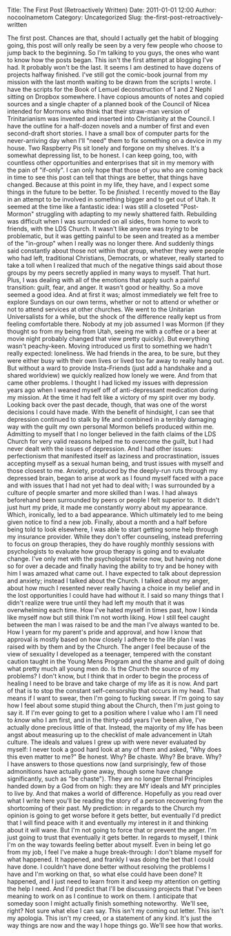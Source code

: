Title: The First Post (Retroactively Written)
Date: 2011-01-01 12:00
Author: nocoolnametom
Category: Uncategorized
Slug: the-first-post-retroactively-written

The first post. Chances are that, should I actually get the habit of
blogging going, this post will only really be seen by a very few people who
choose to jump back to the beginning. So I'm talking to you guys, the ones who
want to know how the posts began. This isn't the first attempt at blogging I've
had. It probably won't be the last. It seems I am destined to have dozens of
projects halfway finished. I've still got the comic-book journal from my mission
with the last month waiting to be drawn from the scripts I wrote. I have the
scripts for the Book of Lemuel deconstruction of 1 and 2 Nephi sitting on Dropbox
somewhere. I have copious amounts of notes and copied sources and a single chapter
of a planned book of the Council of Nicea intended for Mormons who think
that their straw-man version of Trinitarianism was invented and inserted into
Christianity at the Council. I have the outline for a half-dozen novels and a number
of first and even second-draft short stories. I have a small box of computer
parts for the never-arriving day when I'll "need" them to fix something on a
device in my house. Two Raspberry Pis sit lonely and forgone on my shelves. It's a
somewhat depressing list, to be honest. I can keep going, too, with countless
other opportunities and enterprises that sit in my memory with the pain of
"if-only". I can only hope that those of you who are coming back in time to see
this post can tell that things are better, that things have changed. Because at
this point in my life, they have, and I expect some things in the future to be
better. To be *finished.* I recently moved to the Bay in an attempt to be involved
in something bigger and to get out of Utah. It seemed at the time like a
fantastic idea: I was still a closeted "Post-Mormon" struggling with adapting to
my newly shattered faith. Rebuilding was difficult when I was surrounded on all
sides, from home to work to friends, with the LDS Church. It wasn't like
anyone was *trying* to be problematic, but it was getting painful to be seen and
treated as a member of the "in-group" when I really was no longer there. And
suddenly things said constantly about those not within that group, whether they
were people who had left, traditional Christians, Democrats, or whatever,
really started to take a toll when I realized that much of the negative things
said about those groups by my peers secretly applied in many ways to myself.
That hurt. Plus, I was dealing with all of the emotions that apply such a
painful transition: guilt, fear, and anger. It wasn't good or healthy. So a
move seemed a good idea. And at first it was; almost immediately we felt free to
explore Sundays on our own terms, whether or not to attend or whether or not to
attend services at other churches. We went to the Unitarian Universalists for
a while, but the shock of the difference really kept us from feeling comfortable
there. Nobody at my job assumed I was Mormon (if they thought so from my being
from Utah, seeing me with a coffee or a beer at movie night probably changed
that view pretty quickly). But everything wasn't peachy-keen. Moving
introduced us first to something we hadn't really expected: loneliness. We had
friends in the area, to be sure, but they were either busy with their own lives or
lived too far away to really hang out. But without a ward to provide
Insta-Friends (just add a handshake and a shared worldview) we quickly realized how lonely
we were. And from that came other problems. I thought I had licked my issues
with depression years ago when I weaned myself off of anti-depressant
medication during my mission. At the time it had felt like a victory of my spirit
over my body. Looking back over the past decade, though, that was one of the
worst decisions I could have made. With the benefit of hindsight, I can see
that depression continued to stalk by life and combined in a terribly
damaging way with the guilt my own personal Mormon beliefs produced within me.
Admitting to myself that I no longer believed in the faith claims of the LDS Church
for very valid reasons helped me to overcome the guilt, but I had never dealt
with the issues of depression. And I had other issues: perfectionism that
manifested itself as laziness and procrastination, issues accepting myself as a
sexual human being, and trust issues with myself and those closest to me.
Anxiety, produced by the deeply-run ruts through my depressed brain, began to
arise at work as I found myself faced with a pace and with issues that I had not
yet had to deal with; I was surrounded by a culture of people smarter and more
skilled than I was. I had always beforehand been surrounded by peers or people
I felt superior to.  It didn't just hurt my pride, it made me constantly worry
about my appearance. Which, ironically, led to a bad appearance. Which
ultimately led to me being given notice to find a new job. Finally, about a month and a
half before being told to look elsewhere, I was able to start getting some
help through my insurance provider. While they don't offer counseling,
instead preferring to focus on group therapies, they do have roughly monthly
sessions with psychologists to evaluate how group therapy is going and to
evaluate change. I've only met with the psychologist twice now, but having not
done so for over a decade and finally having the ability to try and be honey
with him I was amazed what came out. I have expected to talk about depression and
anxiety; instead I talked about the Church. I talked about my anger, about how
much I resented never really having a choice in my belief and in the lost
opportunities I could have had without it. I said so many things that I didn't
realize were true until they had left my mouth that it was overwhelming each time.
How I've hated myself in times past, how I kinda like myself now but still think
I'm not worth liking. How I still feel caught between the man I was raised to
be and the man I've always wanted to be. How I yearn for my parent's pride and
approval, and how I know that approval is mostly based on how closely I adhere to
the life plan I was raised with by them and by the Church. The anger I feel
because of the view of sexuality I developed as a teenager, tempered with the
constant caution taught in the Young Mens Program and the shame and guilt of
doing what pretty much all young men do. Is the Church the source of my problems?
I don't know, but I think that in order to begin the process of healing I need
to be brave and take charge of my life as it is now. And part of that is to
stop the constant self-censorship that occurs in my head. That means if I want
to swear, then I'm going to fucking swear. If I'm going to say how I feel about
some stupid thing about the Church, then I'm just going to say it. If I'm
ever going to get to a position where I value who I am I'll need to *know* who I
am first, and in the thirty-odd years I've been alive, I've actually done
precious little of that. Instead, the majority of my life has been angst about
measuring up to the checklist of male advancement in Utah culture. The ideals and
values I grew up with were never evaluated by myself: I never took a good hard look
at any of them and asked, "Why does this even matter to me?" Be honest. Why? Be
chaste. Why? Be brave. Why? I have answers to those questions now (and
surprisingly, few of those admonitions have actually gone away, though some
have change significantly, such as "be chaste"). They are no longer Eternal
Principles handed down by a God from on high: they are MY ideals and MY principles
to live by. And that makes a world of difference. Hopefully as you read over
what I write here you'll be reading the story of a person recovering from the
shortcoming of their past. My prediction: in regards to the Church my
opinion is going to get worse before it gets better, but eventually I'd predict
that I will find peace with it and eventually my interest in it and thinking about
it will wane. But I'm not going to force that or prevent the anger. I'm just
going to trust that eventually it gets better. In regards to myself, I think I'm
on the way towards feeling better about myself. Even in being let go from my
job, I feel I've make a huge break-through: I don't blame myself for what
happened. It happened, and frankly I was doing the bet that I could have done. I
couldn't have done better without resolving the problems I have and I'm working
on that, so what else could have been done? It happened, and I just need to
learn from it and keep my attention on getting the help I need. And I'd predict that
I'll be discussing projects that I've been meaning to work on as I continue to
work on them. I anticipate that someday soon I might actually finish something
noteworthy.  We'll see, right? Not sure what else I can say. This isn't
my coming out letter. This isn't my apologia. This isn't my creed, or a
statement of any kind. It's just the way things are now and the way I hope things
go. We'll see how that works.

